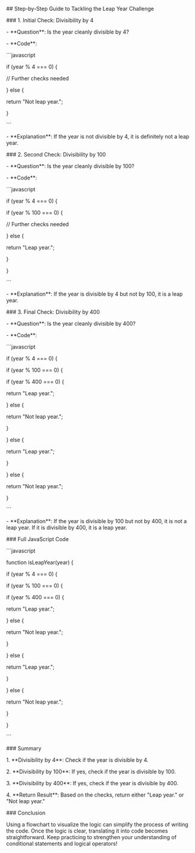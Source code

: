 \## Step-by-Step Guide to Tackling the Leap Year Challenge

\### 1. Initial Check: Divisibility by 4

\- \*\*Question\*\*: Is the year cleanly divisible by 4?

\- \*\*Code\*\*:

\`\`\`javascript

if (year % 4 === 0) {

// Further checks needed

} else {

return "Not leap year.";

}

\`\`\`

\- \*\*Explanation\*\*: If the year is not divisible by 4, it is definitely not a leap year.

\### 2. Second Check: Divisibility by 100

\- \*\*Question\*\*: Is the year cleanly divisible by 100?

\- \*\*Code\*\*:

\`\`\`javascript

if (year % 4 === 0) {

if (year % 100 === 0) {

// Further checks needed

} else {

return "Leap year.";

}

}

\`\`\`

\- \*\*Explanation\*\*: If the year is divisible by 4 but not by 100, it is a leap year.

\### 3. Final Check: Divisibility by 400

\- \*\*Question\*\*: Is the year cleanly divisible by 400?

\- \*\*Code\*\*:

\`\`\`javascript

if (year % 4 === 0) {

if (year % 100 === 0) {

if (year % 400 === 0) {

return "Leap year.";

} else {

return "Not leap year.";

}

} else {

return "Leap year.";

}

} else {

return "Not leap year.";

}

\`\`\`

\- \*\*Explanation\*\*: If the year is divisible by 100 but not by 400, it is not a leap year. If it is divisible by 400, it is a leap year.

\### Full JavaScript Code

\`\`\`javascript

function isLeapYear(year) {

if (year % 4 === 0) {

if (year % 100 === 0) {

if (year % 400 === 0) {

return "Leap year.";

} else {

return "Not leap year.";

}

} else {

return "Leap year.";

}

} else {

return "Not leap year.";

}

}

\`\`\`

\### Summary

1\. \*\*Divisibility by 4\*\*: Check if the year is divisible by 4.

2\. \*\*Divisibility by 100\*\*: If yes, check if the year is divisible by 100.

3\. \*\*Divisibility by 400\*\*: If yes, check if the year is divisible by 400.

4\. \*\*Return Result\*\*: Based on the checks, return either "Leap year." or "Not leap year."

\### Conclusion

Using a flowchart to visualize the logic can simplify the process of writing the code. Once the logic is clear, translating it into code becomes straightforward. Keep practicing to strengthen your understanding of conditional statements and logical operators!
